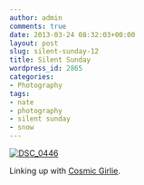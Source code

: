 ```yaml
---
author: admin
comments: true
date: 2013-03-24 08:32:03+00:00
layout: post
slug: silent-sunday-12
title: Silent Sunday
wordpress_id: 2865
categories:
- Photography
tags:
- nate
- photography
- silent sunday
- snow
---
```


[![DSC_0446](http://www.outmumbered.com/wp-content/uploads/2013/03/DSC_0446-1024x680.jpg)](http://www.outmumbered.com/wp-content/uploads/2013/03/DSC_0446.jpg)

Linking up with [Cosmic Girlie](http://www.cosmicgirlie.com/2013/03/24/silent-sunday-4/).

